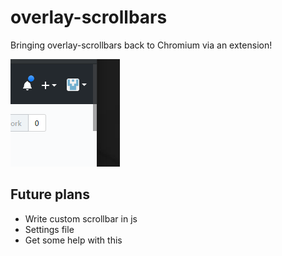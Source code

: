 # overlay-scrollbars

Bringing overlay-scrollbars back to Chromium via an extension!

![Screenshot](README/screenshot.png)


## Future plans

- Write custom scrollbar in js
- Settings file
- Get some help with this